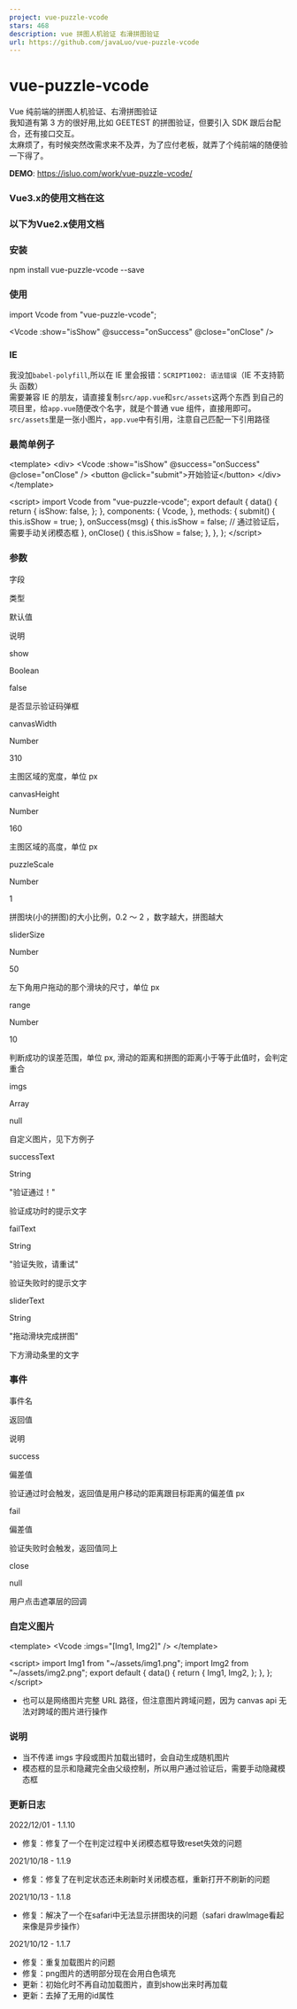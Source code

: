 ```yaml
---
project: vue-puzzle-vcode
stars: 468
description: vue 拼图人机验证 右滑拼图验证
url: https://github.com/javaLuo/vue-puzzle-vcode
---
```


vue-puzzle-vcode
================

Vue 纯前端的拼图人机验证、右滑拼图验证  
我知道有第 3 方的很好用,比如 GEETEST 的拼图验证，但要引入 SDK 跟后台配合，还有接口交互。  
太麻烦了，有时候突然改需求来不及弄，为了应付老板，就弄了个纯前端的随便验一下得了。

**DEMO**: https://isluo.com/work/vue-puzzle-vcode/

### Vue3.x的使用文档在这

### 以下为Vue2.x使用文档  

### 安装

  npm install vue\-puzzle\-vcode \--save

### 使用

import Vcode from "vue-puzzle-vcode";

<Vcode :show\="isShow" @success\="onSuccess" @close\="onClose" />

### IE

我没加`babel-polyfill`,所以在 IE 里会报错：`SCRIPT1002: 语法错误`（IE 不支持箭头 函数）  
需要兼容 IE 的朋友，请直接复制`src/app.vue`和`src/assets`这两个东西 到自己的项目里，给`app.vue`随便改个名字，就是个普通 vue 组件，直接用即可。  
`src/assets`里是一张小图片，`app.vue`中有引用，注意自己匹配一下引用路径

### 最简单例子

<template\>
  <div\>
    <Vcode :show\="isShow" @success\="onSuccess" @close\="onClose" />
    <button @click\="submit"\>开始验证</button\>
  </div\>
</template\>

<script\>
import Vcode from "vue-puzzle-vcode";
export default {
  data() {
    return {
      isShow: false,
    };
  },
  components: {
    Vcode,
  },
  methods: {
    submit() {
      this.isShow \= true;
    },
    onSuccess(msg) {
      this.isShow \= false; // 通过验证后，需要手动关闭模态框
    },
    onClose() {
      this.isShow \= false;
    },
  },
};
</script\>

### 参数

字段

类型

默认值

说明

show

Boolean

false

是否显示验证码弹框

canvasWidth

Number

310

主图区域的宽度，单位 px

canvasHeight

Number

160

主图区域的高度，单位 px

puzzleScale

Number

1

拼图块(小的拼图)的大小比例，0.2 ～ 2 ，数字越大，拼图越大

sliderSize

Number

50

左下角用户拖动的那个滑块的尺寸，单位 px

range

Number

10

判断成功的误差范围，单位 px, 滑动的距离和拼图的距离小于等于此值时，会判定重合

imgs

Array

null

自定义图片，见下方例子

successText

String

"验证通过！"

验证成功时的提示文字

failText

String

"验证失败，请重试"

验证失败时的提示文字

sliderText

String

"拖动滑块完成拼图"

下方滑动条里的文字

### 事件

事件名

返回值

说明

success

偏差值

验证通过时会触发，返回值是用户移动的距离跟目标距离的偏差值 px

fail

偏差值

验证失败时会触发，返回值同上

close

null

用户点击遮罩层的回调

### 自定义图片

<template\>
  <Vcode :imgs\="\[Img1, Img2\]" />
</template\>

<script\>
import Img1 from "~/assets/img1.png";
import Img2 from "~/assets/img2.png";
export default {
  data() {
    return {
      Img1,
      Img2,
    };
  },
};
</script\>

-   也可以是网络图片完整 URL 路径，但注意图片跨域问题，因为 canvas api 无法对跨域的图片进行操作

### 说明

-   当不传递 imgs 字段或图片加载出错时，会自动生成随机图片
-   模态框的显示和隐藏完全由父级控制，所以用户通过验证后，需要手动隐藏模态框

### 更新日志

2022/12/01 - 1.1.10  

-   修复：修复了一个在判定过程中关闭模态框导致reset失效的问题

2021/10/18 - 1.1.9  

-   修复：修复了在判定状态还未刷新时关闭模态框，重新打开不刷新的问题

2021/10/13 - 1.1.8  

-   修复：解决了一个在safari中无法显示拼图块的问题（safari drawImage看起来像是异步操作）

2021/10/12 - 1.1.7  

-   修复：重复加载图片的问题
-   修复：png图片的透明部分现在会用白色填充
-   更新：初始化时不再自动加载图片，直到show出来时再加载
-   更新：去掉了无用的id属性
